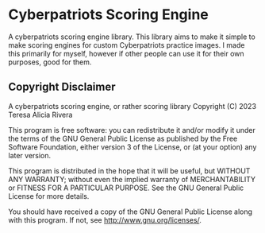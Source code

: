 # Cyberpatriots Scoring Engine

A cyberpatriots scoring engine library.
This library aims to make it simple to make scoring engines for custom Cyberpatriots practice images.
I made this primarily for myself, however if other people can use it for their own purposes, good for them.

## Copyright Disclaimer
A cyberpatriots scoring engine, or rather scoring library
Copyright (C) 2023 Teresa Alicia Rivera

This program is free software: you can redistribute it and/or modify it under the terms of the GNU General Public License as published by the Free Software Foundation, either version 3 of the License, or (at your option) any later version.

This program is distributed in the hope that it will be useful, but WITHOUT ANY WARRANTY; without even the implied warranty of MERCHANTABILITY or FITNESS FOR A PARTICULAR PURPOSE. See the GNU General Public License for more details.

You should have received a copy of the GNU General Public License along with this program. If not, see http://www.gnu.org/licenses/.